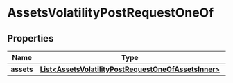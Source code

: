 

# AssetsVolatilityPostRequestOneOf


## Properties

| Name | Type | Description | Notes |
|------------ | ------------- | ------------- | -------------|
|**assets** | [**List&lt;AssetsVolatilityPostRequestOneOfAssetsInner&gt;**](AssetsVolatilityPostRequestOneOfAssetsInner.md) |  |  |




